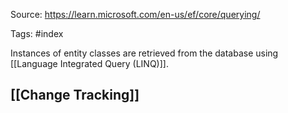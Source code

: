 Source: https://learn.microsoft.com/en-us/ef/core/querying/

Tags: #index

Instances of entity classes are retrieved from the database using [[Language Integrated Query (LINQ)]].

## [[Change Tracking]]